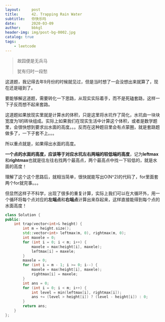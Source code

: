 ```yaml
---
layout:     post
title:      42. Trapping Rain Water
subtitle:   你快乐吗
date:       2020-03-09
author:     bbkgl
header-img: img/post-bg-0002.jpg
catalog: true
tags:
    - leetcode
---
```


>故园便是无兵马
>
>犹有归时一段愁

这道题，我记得去年9月份的时候就见过，但是当时想了一会没想出来就算了，现在还是碰到了。

要能够解这道题，需要转化一下思路，从现实实际着手，而不是死磕套路，这样一下子反而想不起来套路。

这道题如果放现实里就是计算水的体积，只是这里将水坑作了简化，水坑由一块块宽度为1的砖块组成。实际上如果我们在现实生活中计算这个体积，或者是数学题里，会很快想到要求出水面的高度。。。反而在这种题目里会有点蒙圈，就是套路题做多了，一下子套不上。。。

所以重点就是，如果得出水面的高度。

**一个点的水面的高度，应该等于对应水坑左右两端的较低端的高度**，记为**leftmax**和**rightmax**也就是往左往右找两个最高点，两个最高点中找一下较低的，就是水面的高度！

理解了这个这个思路后，就相当简单，很快就能写出O(N^2)的代码了，for里面套两个for就完事。。。

但显然这样子不科学，出现了很多的重复计算，实际上我们可以在大循环外，用一个循环将每个点对应的**左端点**和**右端点**计算出来存起来，这样直接能得到每个点的水面高度！

```cpp
class Solution {
public:
    int trap(vector<int>& height) {
        int m = height.size();
        std::vector<int> leftmax(m, 0), rightmax(m, 0);
        int maxele = 0;
        for (int i = 0; i < m; i++) {
            maxele = max(height[i], maxele);
            leftmax[i] = maxele;
        }
        maxele = 0;
        for (int i = m - 1; i >= 0; i--) {
            maxele = max(height[i], maxele);
            rightmax[i] = maxele;
        }
        int ans = 0;
        for (int i = 0; i < m; i++) {
            int level = min(leftmax[i], rightmax[i]);
            ans += (level > height[i]) ? (level - height[i]) : 0;
        }
        return ans;
    }
};
```

